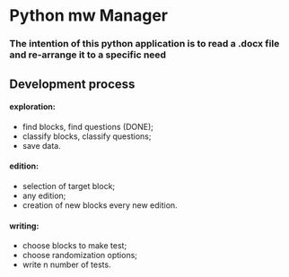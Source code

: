 # Python mw Manager
### The intention of this python application is to read a .docx file and re-arrange it to a specific need

## Development process
#### exploration:
* find blocks, find questions (DONE);
* classify blocks, classify questions;
* save data.
#### edition:
* selection of target block;
* any edition;
* creation of new blocks every new edition.
#### writing:
* choose blocks to make test;
* choose randomization options;
* write n number of tests.
